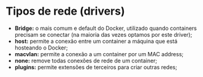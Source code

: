 # Tipos de rede (drivers)

 - **Bridge:** o mais comum e default do Docker, utilizado quando containers precisam se conectar (na maioria das vezes optamos por este driver);
 - **host:** permite a conexão entre um container a máquina que está hosteando o Docker;
 - **macvlan:** permite a conexão a um container por um MAC address;
 - **none:** remove todas conexões de rede de um container;
 - **plugins:** permite extensões de terceiros para criar outras redes;
